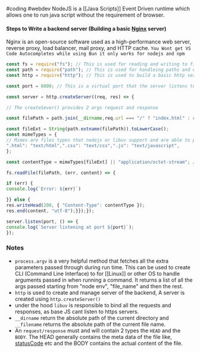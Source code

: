 #coding #webdev 
NodeJS is a [[Java Scripts]] Event Driven runtime which allows one to run java script without the requirement of browser.

#### Steps to Write a backend server (Building a basic [Nginx](https://nginx.org/) server)
Nginx is an open-source software used as a high-performance web server, reverse proxy, load balancer, mail proxy, and HTTP cache.
	 `You Wont get VS Code Autocompletes while using Bun it only works for nodejs and npm`

```js
const fs = require("fs"); // This is used for reading and writing to files
const path = require("path"); // This is used for handleing paths and extnetions.
const http = require("http"); // This is used to build a basic hhtp server.

const port = 8000; // This is a virtual port that the server listens to

const server = http.createServer((req, res) => {

// The createSever() provides 2 args request and response

const filePath = path.join(__dirname,req.url === "/" ? "index.html" : req.url); // This line returns the complete absolute path to the index.html file if the requested url is

const fileExt = String(path.extname(filePath)).toLowerCase();
const mimeTypes = {
// Mimes are files types that nodejs or libuv support and are able to parse.
".html": "text/html",".css": "text/css",".js": "text/javascript",
};

const contentType = mimeTypes[fileExt] || "application/octet-stream"; // octet-stream is a generic binary file

fs.readFile(filePath, (err, content) => {

if (err) {
console.log(`Error: ${err}`)

}} else {
res.writeHead(200, { "Content-Type": contentType });
res.end(content, "utf-8");}});});

server.listen(port, () => {
console.log(`Server listening at port ${port}`);
});
```



### Notes
- `process.argv` is a very helpful method that fetches all the extra parameters passed through during run time. This can be used to create CLI (Command Line Interface) to for [[Linux]] or other OS to handle arguments passed in when running a command. It returns a list of all the args passed starting from "node env", "file_name" and then the rest.
- `http` is used to create and manage server of the backend, A server is created using `http.createServer()`
- under the hood `libuv` is responsible to bind all the requests and responses, as base JS cant listen to https servers.
- `__dirname` return the absolute path of the current directory and `__filename` returns the absolute path of the current file name.
- An `request/response` must and will contain 2 types the `HEAD` and the `BODY`. The HEAD generally contains the meta data of the file like, [statusCode](https://developer.mozilla.org/en-US/docs/Web/HTTP/Reference/Status) etc and the BODY contains the actual content of the file.